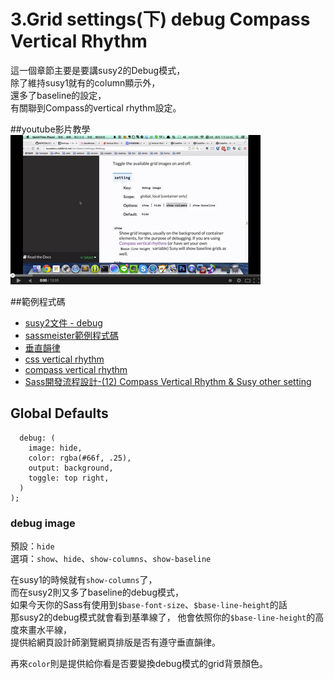 # 3.Grid settings(下) debug Compass Vertical Rhythm 
這一個章節主要是要講susy2的Debug模式，  
除了維持susy1就有的column顯示外，  
還多了baseline的設定，  
有關聯到Compass的vertical rhythm設定。  

##youtube影片教學
<a href="https://www.youtube.com/watch?v=O3g9DK6DQS0&feature=youtu.be" target="_blank">![](/images/video/susy2-3-1.png)</a>  

##範例程式碼
* [susy2文件 - debug](http://susydocs.oddbird.net/en/latest/settings/#debug)
* [sassmeister範例程式碼](http://sassmeister.com/gist/032b0b4a2e9964dee044)
* [垂直韻律](http://www.slideshare.net/sfismy/vertical-rhythm)
* [css vertical rhythm](http://codepen.io/liao/pen/pHyhg)
* [compass vertical rhythm](http://sassmeister.com/gist/032b0b4a2e9964dee044)
* [Sass開發流程設計-(12) Compass Vertical Rhythm & Susy other setting](http://ithelp.ithome.com.tw/question/10140181)

## Global Defaults
```
  debug: (
    image: hide,
    color: rgba(#66f, .25),
    output: background,
    toggle: top right,
  )
);
```

### debug image
預設：`hide`  
選項：`show`、`hide`、`show-columns`、`show-baseline`

在susy1的時候就有`show-columns`了，  
而在susy2則又多了baseline的debug模式，  
如果今天你的Sass有使用到`$base-font-size`、`$base-line-height`的話  
那susy2的debug模式就會看到基準線了， 
他會依照你的`$base-line-height`的高度來畫水平線，  
提供給網頁設計師瀏覽網頁排版是否有遵守垂直韻律。

再來`color`則是提供給你看是否要變換debug模式的grid背景顏色。